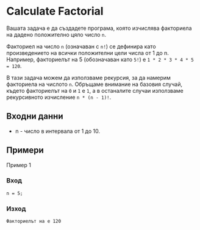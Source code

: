 # Calculate Factorial

Вашата задача е да създадете програма, която изчислява факториела на дадено положително цяло число `n`.

Факториел на число `n` (означаван с `n!`) се дефинира като произведението на всички положителни цели числа от 1 до n. Например, факториелът на 5 (обозначаван като `5!`) е `1 * 2 * 3 * 4 * 5 = 120`.

В тази задача можем да използваме рекурсия, за да намерим факториела на числото `n`. Обръщаме внимание на базовия случай, където факториелът на `0` и `1` е `1`, а в останалите случаи използваме рекурсивното изчисление `n * (n - 1)!`.

## Входни данни

* n - число в интервала от 1 до 10.

## Примери

Пример 1

### Вход

    n = 5;

### Изход

    Факториелът на е 120
